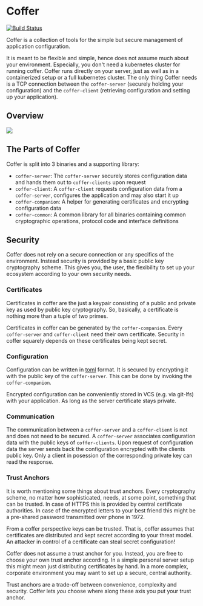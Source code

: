 # Coffer 
[![Build Status](https://drone.friedl.net/api/badges/incubator/coffer/status.svg)](https://drone.friedl.net/incubator/coffer)

Coffer is a collection of tools for the simple but secure management of
application configuration.

It is meant to be flexible and simple, hence does not assume much about your
environment. Especially, you don't need a kubernetes cluster for running coffer.
Coffer runs directly on your server, just as well as in a containerized setup or
a full kubernetes cluster. The only thing Coffer needs is a TCP connection
between the `coffer-server` (securely holding your configuration) and the
`coffer-client` (retrieving configuration and setting up your application).

## Overview
![](overview.png)

## The Parts of Coffer
Coffer is split into 3 binaries and a supporting library:

* `coffer-server`: The `coffer-server` securely stores configuration data and
  hands them out to `coffer-clients` upon request
* `coffer-client`: A `coffer-client` requests configuration data from a
  `coffer-server`, configures the application and may also start it up
* `coffer-companion`: A helper for generating certificates and encrypting
  configuration data
* `coffer-common`: A common library for all binaries containing common
  cryptographic operations, protocol code and interface definitions

## Security
Coffer does not rely on a secure connection or any specifics of the environment.
Instead security is provided by a basic public key cryptography scheme. This
gives you, the user, the flexibility to set up your ecosystem according to your
own security needs.

### Certificates
Certificates in coffer are the just a keypair consisting of a public and private
key as used by public key cryptography. So, basically, a certificate is nothing
more than a tuple of two primes.

Certificates in coffer can be generated by the `coffer-companion`. Every
`coffer-server` and `coffer-client` need their own certificate. Security
in coffer squarely depends on these certificates being kept secret.

### Configuration
Configuration can be written in [toml](https://github.com/toml-lang/toml)
format. It is secured by encrypting it with the public key of the
`coffer-server`. This can be done by invoking the `coffer-companion`.

Encrypted configuration can be conveniently stored in VCS (e.g. via git-lfs)
with your application. As long as the server certificate stays private.

### Communication
The communication between a `coffer-server` and a `coffer-client` is not and
does not need to be secured. A `coffer-server` associates configuration data
with the public keys of `coffer-clients`. Upon request of configuration data the
server sends back the configuration encrypted with the clients public key. Only
a client in posession of the corresponding private key can read the response.

### Trust Anchors
It is worth mentioning some things about trust anchors. Every cryptography
scheme, no matter how sophisticated, needs, at some point, something that can be
trusted. In case of HTTPS this is provided by central certificate authorities.
In case of the encrypted letters to your best friend this might be a pre-shared
password transmitted over phone in 1972.

From a coffer perspective keys can be trusted. That is, coffer assumes that
certificates are distributed and kept secret according to your threat model. An
attacker in control of a certificate can steal secret configuration!

Coffer does not assume a trust anchor for you. Instead, you are free to choose
your own trust anchor according. In a simple personal server setup this might
mean just distributing certificates by hand. In a more complex, corporate
environment you may want to set up a secure, central authority. 

Trust anchors are a trade-off between convenience, complexity and security.
Coffer lets _you_ choose where along these axis you put your trust anchor.

